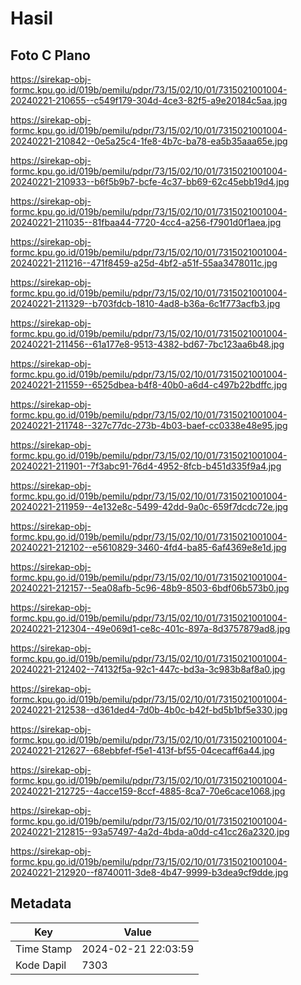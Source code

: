 # Hasil

## Foto C Plano

https://sirekap-obj-formc.kpu.go.id/019b/pemilu/pdpr/73/15/02/10/01/7315021001004-20240221-210655--c549f179-304d-4ce3-82f5-a9e20184c5aa.jpg

https://sirekap-obj-formc.kpu.go.id/019b/pemilu/pdpr/73/15/02/10/01/7315021001004-20240221-210842--0e5a25c4-1fe8-4b7c-ba78-ea5b35aaa65e.jpg

https://sirekap-obj-formc.kpu.go.id/019b/pemilu/pdpr/73/15/02/10/01/7315021001004-20240221-210933--b6f5b9b7-bcfe-4c37-bb69-62c45ebb19d4.jpg

https://sirekap-obj-formc.kpu.go.id/019b/pemilu/pdpr/73/15/02/10/01/7315021001004-20240221-211035--81fbaa44-7720-4cc4-a256-f7901d0f1aea.jpg

https://sirekap-obj-formc.kpu.go.id/019b/pemilu/pdpr/73/15/02/10/01/7315021001004-20240221-211216--471f8459-a25d-4bf2-a51f-55aa3478011c.jpg

https://sirekap-obj-formc.kpu.go.id/019b/pemilu/pdpr/73/15/02/10/01/7315021001004-20240221-211329--b703fdcb-1810-4ad8-b36a-6c1f773acfb3.jpg

https://sirekap-obj-formc.kpu.go.id/019b/pemilu/pdpr/73/15/02/10/01/7315021001004-20240221-211456--61a177e8-9513-4382-bd67-7bc123aa6b48.jpg

https://sirekap-obj-formc.kpu.go.id/019b/pemilu/pdpr/73/15/02/10/01/7315021001004-20240221-211559--6525dbea-b4f8-40b0-a6d4-c497b22bdffc.jpg

https://sirekap-obj-formc.kpu.go.id/019b/pemilu/pdpr/73/15/02/10/01/7315021001004-20240221-211748--327c77dc-273b-4b03-baef-cc0338e48e95.jpg

https://sirekap-obj-formc.kpu.go.id/019b/pemilu/pdpr/73/15/02/10/01/7315021001004-20240221-211901--7f3abc91-76d4-4952-8fcb-b451d335f9a4.jpg

https://sirekap-obj-formc.kpu.go.id/019b/pemilu/pdpr/73/15/02/10/01/7315021001004-20240221-211959--4e132e8c-5499-42dd-9a0c-659f7dcdc72e.jpg

https://sirekap-obj-formc.kpu.go.id/019b/pemilu/pdpr/73/15/02/10/01/7315021001004-20240221-212102--e5610829-3460-4fd4-ba85-6af4369e8e1d.jpg

https://sirekap-obj-formc.kpu.go.id/019b/pemilu/pdpr/73/15/02/10/01/7315021001004-20240221-212157--5ea08afb-5c96-48b9-8503-6bdf06b573b0.jpg

https://sirekap-obj-formc.kpu.go.id/019b/pemilu/pdpr/73/15/02/10/01/7315021001004-20240221-212304--49e069d1-ce8c-401c-897a-8d3757879ad8.jpg

https://sirekap-obj-formc.kpu.go.id/019b/pemilu/pdpr/73/15/02/10/01/7315021001004-20240221-212402--74132f5a-92c1-447c-bd3a-3c983b8af8a0.jpg

https://sirekap-obj-formc.kpu.go.id/019b/pemilu/pdpr/73/15/02/10/01/7315021001004-20240221-212538--d361ded4-7d0b-4b0c-b42f-bd5b1bf5e330.jpg

https://sirekap-obj-formc.kpu.go.id/019b/pemilu/pdpr/73/15/02/10/01/7315021001004-20240221-212627--68ebbfef-f5e1-413f-bf55-04cecaff6a44.jpg

https://sirekap-obj-formc.kpu.go.id/019b/pemilu/pdpr/73/15/02/10/01/7315021001004-20240221-212725--4acce159-8ccf-4885-8ca7-70e6cace1068.jpg

https://sirekap-obj-formc.kpu.go.id/019b/pemilu/pdpr/73/15/02/10/01/7315021001004-20240221-212815--93a57497-4a2d-4bda-a0dd-c41cc26a2320.jpg

https://sirekap-obj-formc.kpu.go.id/019b/pemilu/pdpr/73/15/02/10/01/7315021001004-20240221-212920--f8740011-3de8-4b47-9999-b3dea9cf9dde.jpg


## Metadata

| Key        | Value               |
| ---------- | ------------------- |
| Time Stamp | 2024-02-21 22:03:59 |
| Kode Dapil | 7303                |



